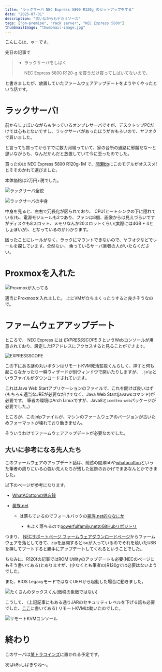 ```yaml
---
title: "ラックサーバ NEC Express 5800 R120g のセットアップをする"
date: "2025-07-31"
description: "古いながらもデカリソース"
tags: ["on-premise", "rack server", "NEC Express 5800"]
thumbnailImage: "thumbnail-image.jpg"
---
```


こんにちは、ゃーです。

先日の記事で

> - ラックサーバをしばく
>
>   NEC Express 5800 R120-g を買うだけ買ってしばいてないので。

と書きましたが、放置していたファームウェアアップデートをようやくやったという話です。

# ラックサーバ!

前からしょぼいながらもやっているオンプレサーバですが、デスクトップPCだけでは心もとないですし、ラックサーバがあったほうがおもろいので、ヤフオクで買いました。

と言っても買ってからすでに数カ月経っていて、家の台所の通路に邪魔だな〜と思いながらも、なんだかんだと放置していて今に至ったのでした。

買ったのは NEC Express 5800 R120g-1M で、[間瀬bb](https://x.com/bb_mase)にこのモデルがオススメ!とそそのかれて選びました。

本体価格は2万円+税でした。

![ラックサーバ全貌](../../assets/images/articles/2025-07-31-nec-r120g-setup/server-visual.jpg)

![ラックサーバの中身](../../assets/images/articles/2025-07-31-nec-r120g-setup/server-internal.jpg)

中身を見ると、左右で冗長化が図られており、
CPU(ヒートシンクの下に隠れている)も、電源モジュールも2つあり、ファンは8個、画像からは見えづらいですがディスクも8スロット、メモリなんか20スロットくらい(実際には4GB \* 4としょぼいが)、となっているのがわかります。

困ったことにレールがなく、ラックにマウントできないので、ヤフオクなどでレールを探しています。全然ない。
余っているサーバ業者の人がいたらください。

# Proxmoxを入れた

![Proxmoxが入ってる](../../assets/images/articles/2025-07-31-nec-r120g-setup/proxmox-installed.jpg)

適当にProxmoxを入れました。
上にVMが立ちまくったりすると良さそうなので。

# ファームウェアアップデート

ところで、 NEC Express には _EXPRESSSCOPE 3_ というWebコンソールが用意されており、設定したIPアドレスにアクセスすると見ることができます。

![EXPRESSSCOPE](../../assets/images/articles/2025-07-31-nec-r120g-setup/expressscope.png)

この下にある謎の丸いボタンはリモートKVM死活監視くんらしく、押すと何も起こらなかったり一瞬ウィザードが別ウィンドウで開いたりしますが、
`.jnlp`というファイルがダウンロードされています。

これはJava Web Startアプリケーションのファイルで、これを開けば良いはず
(もちろん適当なJREが必要なだけでなく、Java Web Start(javawsコマンド)が必要です。
筆者の環境はArch Linuxですが、Java8と`icedtea-web`パッケージが必要でした。)

ところが、このjnlpファイルが、マシンのファームウェアのバージョンが古いためフォーマットが壊れており動きません。

そういうわけでファームウェアアップデートが必要なのでした。

## 大いに参考になる先人たち

このファームウェアのアップデート話は、前述の間瀬bbや[whatacotton](whatacotton.com)といった筆者の周りにいる心強い先人たちが残した足跡のおかげでまあなんとかできました。

以下のページが参考になります。

- [WhatACottonの備忘録](https://blog.whatacotton.com/p/welcome-server/)

- [豪族.net]()

  - は落ちているのでフォールバックの[豪族.net的ななにか](powerful.family)

    - もよく落ちるので[powerfulfamily.netのGitHubリポジトリ](https://github.com/masebb/powerfulfamily.net/blob/main/content/posts/NEC-Expressscope3-FW-Update.md)

つまり、
[NECサポートページ ファームウェアダウンロードページ](https://www.support.nec.co.jp/View.aspx?id=9010109882)からファームウェアを落としてきて、zipを展開するとisoが入っているのでそれを焼いたUSBを挿してブートすると勝手にアップデートしてくれるということでした。

ちなみに、R120fの記事ではROM Utilityのアップデートも必要(NECのページにもそう書いてある)とありますが、(少なくとも筆者の)R120gでは必要はないようでした。

また、BIOS LegacyモードではなくUEFIから起動した場合に動きました。

![たくさんのタックスくん(徴税の象徴ではない)](../../assets/images/articles/2025-07-31-nec-r120g-setup/firmware-updating.jpg)

こうして、
(上記記事にもある通りJARのセキュリティレベルを下げる話も必要でした、[ここ](https://techblog.jeppson.org/2018/01/fix-icedtea-cannot-grant-permissions-unsigned-jars-error/)に書いてある)
リモートKVMは動いたのでした。

![リモートKVMコンソール](../../assets/images/articles/2025-07-31-nec-r120g-setup/kvm-console.png)

# 終わり

このサーバは[某トラコインズ](https://ultra.coins.tsukuba.ac.jp/)に置かれる予定です。

次はk8sしばきやね〜。
